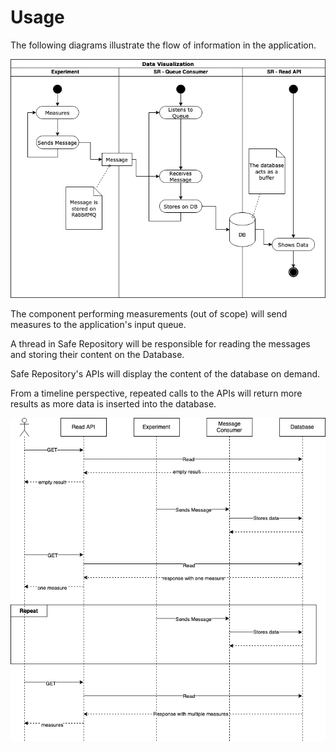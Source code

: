 # Usage

The following diagrams illustrate the flow of information in the application.

![data-visualization](data-visualization-1.png)

The component performing measurements (out of scope) will send measures to the application's input queue.

A thread in Safe Repository will be responsible for reading the messages and storing their content on the Database.

Safe Repository's APIs will display the content of the database on demand.

From a timeline perspective, repeated calls to the APIs will return more results as more data is inserted into the database.

![data-visualization](data-visualization-2.png)
